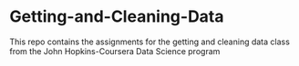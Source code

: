 Getting-and-Cleaning-Data
=========================

This repo contains the assignments for the getting and cleaning data class from the John Hopkins-Coursera Data Science program
